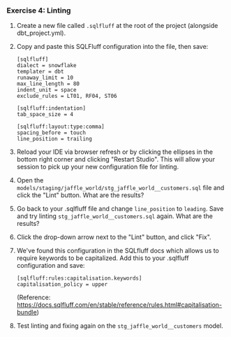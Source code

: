 ### Exercise 4: Linting

1. Create a new file called `.sqlfluff` at the root of the project 
   (alongside dbt_project.yml).

2. Copy and paste this SQLFluff configuration into the file, then save:
   ```
   [sqlfluff]
   dialect = snowflake
   templater = dbt
   runaway_limit = 10
   max_line_length = 80
   indent_unit = space
   exclude_rules = LT01, RF04, ST06

   [sqlfluff:indentation]
   tab_space_size = 4

   [sqlfluff:layout:type:comma]
   spacing_before = touch
   line_position = trailing
   ```

3. Reload your IDE via browser refresh or by clicking the ellipses in the
   bottom right corner and clicking "Restart Studio". This will allow your 
   session to pick up your new configuration file for linting.

4. Open the `models/staging/jaffle_world/stg_jaffle_world__customers.sql` 
   file and click the "Lint" button. What are the results?

5. Go back to your .sqlfluff file and change `line_position` to `leading`. 
   Save and try linting `stg_jaffle_world__customers.sql` again. 
   What are the results?

7. Click the drop-down arrow next to the "Lint" button, and click "Fix".

8. We've found this configuration in the SQLfluff docs which allows us to 
   require keywords to be capitalized. Add this to your .sqlfluff configuration
   and save:
   ```
   [sqlfluff:rules:capitalisation.keywords]
   capitalisation_policy = upper
   ```
   (Reference: https://docs.sqlfluff.com/en/stable/reference/rules.html#capitalisation-bundle)

9. Test linting and fixing again on the `stg_jaffle_world__customers` model.